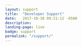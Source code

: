 ```yaml
---
layout: support
title:  "Developer Support"
date:   2017-10-30 09:21:12 -0500
description: 
landing-page: live
badge: support
permalink: "/support/"
---
```


<!-- The content for this page is within the _layout/support.html file -->
